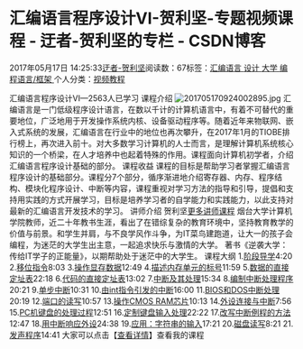 
# 汇编语言程序设计VI-贺利坚-专题视频课程 - 迂者-贺利坚的专栏 - CSDN博客

2017年05月17日 14:25:33[迂者-贺利坚](https://me.csdn.net/sxhelijian)阅读数：67标签：[汇编语言																](https://so.csdn.net/so/search/s.do?q=汇编语言&t=blog)[设计																](https://so.csdn.net/so/search/s.do?q=设计&t=blog)[大学																](https://so.csdn.net/so/search/s.do?q=大学&t=blog)[编程语言/框架																](https://so.csdn.net/so/search/s.do?q=编程语言/框架&t=blog)[
							](https://so.csdn.net/so/search/s.do?q=大学&t=blog)[
																					](https://so.csdn.net/so/search/s.do?q=设计&t=blog)个人分类：[视频教程																](https://blog.csdn.net/sxhelijian/article/category/8283979)
[
																								](https://so.csdn.net/so/search/s.do?q=设计&t=blog)
[
				](https://so.csdn.net/so/search/s.do?q=汇编语言&t=blog)
[
			](https://so.csdn.net/so/search/s.do?q=汇编语言&t=blog)

汇编语言程序设计VI—2563人已学习
课程介绍
![201705170924002895.jpg](https://img-bss.csdn.net/201705170924002895.jpg)
汇编语言是一门低级程序设计语言，在数以千计的计算机语言中，有着不可替代的重要地位，广泛地用于开发操作系统内核、设备驱动程序等。随着近年来物联网、嵌入式系统的发展，汇编语言在行业中的地位也再次攀升，在2017年1月的TIOBE排行榜上，再次进入前十。对大多数学习计算机的人士而言，是理解计算机系统核心知识的一个桥梁，在人才培养中也起着特殊的作用。课程面向计算机初学者，介绍汇编语言程序设计基础的部分。
课程收益
课程的目标是帮助学习者掌握汇编语言程序设计的基础部分。课程分7个部分，循序渐进地介绍寄存器、内存、程序结构、模块化程序设计、中断等内容，课程重视对学习方法的指导和引导，提倡和支持用实践的方式开展学习，目标是培养学习者的自学能力和实践能力，以此支持对最新的汇编语言开发技术的学习。
讲师介绍
贺利坚[更多讲师课程](https://edu.csdn.net/lecturer/82?utm_source=blog2edu)
烟台大学计算机学院教师，近二十年教书生涯，看出了在错综复杂的教育环境中，坚持教育教学的价值与前景。和学生并肩，与不良学风作斗争，为IT菜鸟建跑道，让大一的孩子会编程，为迷茫的大学生出主意，一起追求快乐与激情的大学。
著书《逆袭大学：传给IT学子的正能量》，以期帮助处于迷茫中的大学生。
课程大纲
1.[阶段导学](https://edu.csdn.net/course/play/4942/89355?utm_source=blog2edu)4:20
2.[移位指令](https://edu.csdn.net/course/play/4942/89356?utm_source=blog2edu)8:03
3.[操作显存数据](https://edu.csdn.net/course/play/4942/89357?utm_source=blog2edu)12:49
4.[描述内存单元的标号](https://edu.csdn.net/course/play/4942/89358?utm_source=blog2edu)11:59
5.[数据的直接定址表](https://edu.csdn.net/course/play/4942/89359?utm_source=blog2edu)22:18
6.[代码的直接定址表](https://edu.csdn.net/course/play/4942/89360?utm_source=blog2edu)13:02
7.[中断及其处理](https://edu.csdn.net/course/play/4942/89361?utm_source=blog2edu)15:34
8.[编制中断处理程序](https://edu.csdn.net/course/play/4942/89362?utm_source=blog2edu)20:21
9.[单步中断](https://edu.csdn.net/course/play/4942/89363?utm_source=blog2edu)10:31
10.[由int指令引发的中断](https://edu.csdn.net/course/play/4942/89364?utm_source=blog2edu)16:00
11.[BIOS和DOS中断处理](https://edu.csdn.net/course/play/4942/89365?utm_source=blog2edu)20:19
12.[端口的读写](https://edu.csdn.net/course/play/4942/89366?utm_source=blog2edu)10:57
13.[操作CMOS RAM芯片](https://edu.csdn.net/course/play/4942/89367?utm_source=blog2edu)10:13
14.[外设连接与中断](https://edu.csdn.net/course/play/4942/89368?utm_source=blog2edu)7:56
15.[PC机键盘的处理过程](https://edu.csdn.net/course/play/4942/89369?utm_source=blog2edu)12:51
16.[定制键盘输入处理](https://edu.csdn.net/course/play/4942/89370?utm_source=blog2edu)22:22
17.[改写中断例程的方法](https://edu.csdn.net/course/play/4942/89371?utm_source=blog2edu)12:47
18.[用中断响应外设](https://edu.csdn.net/course/play/4942/89372?utm_source=blog2edu)24:38
19.[应用：字符串的输入](https://edu.csdn.net/course/play/4942/89373?utm_source=blog2edu)17:21
20.[磁盘读写](https://edu.csdn.net/course/play/4942/89374?utm_source=blog2edu)8:21
21.[发声程序](https://edu.csdn.net/course/play/4942/89375?utm_source=blog2edu)14:41
大家可以点击【[查看详情](https://edu.csdn.net/course/detail/4942?utm_source=blog2edu)】查看我的课程


